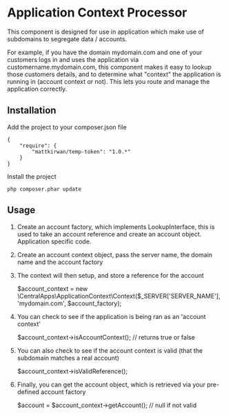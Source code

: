 # Application Context Processor

This component is designed for use in application which make use of subdomains to segregate data / accounts.  

For example, if you have the domain mydomain.com and one of your customers logs in and uses the application via customername.mydomain.com, this component makes it easy to lookup those customers details, and to determine what "context" the application is running in (account context or not).  This lets you route and manage the application correctly.

## Installation

Add the project to your composer.json file

	{
		"require": {
        	"mattkirwan/temp-token": "1.0.*"
    	}
    }
    
Install the project

	php composer.phar update

## Usage

1. Create an account factory, which implements LookupInterface, this is used to take an account reference and create an account object. Application specific code.
2. Create an account context object, pass the server name, the domain name and the account factory
3. The context will then setup, and store a reference for the account

	$account_context = new \CentralApps\ApplicationContext\Context($_SERVER['SERVER_NAME'], 'mydomain.com', $account_factory);

4. You can check to see if the application is being ran as an 'account context'

	$account_context->isAccountContext(); // returns true or false
	
5. You can also check to see if the account context is valid (that the subdomain matches a real account)

	$account_context->isValidReference();
	
6. Finally, you can get the account object, which is retrieved via your pre-defined account factory

	$account = $account_context->getAccount(); // null if not valid
